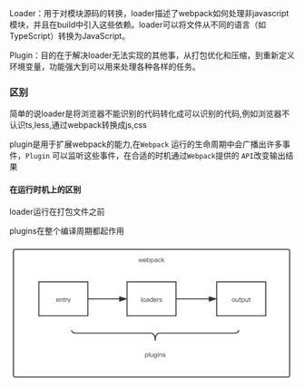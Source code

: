 Loader：用于对模块源码的转换，loader描述了webpack如何处理非javascript模块，并且在build中引入这些依赖。loader可以将文件从不同的语言（如TypeScript）转换为JavaScript。

Plugin：目的在于解决loader无法实现的其他事，从打包优化和压缩，到重新定义环境变量，功能强大到可以用来处理各种各样的任务。

### 区别

简单的说loader是将浏览器不能识别的代码转化成可以识别的代码,例如浏览器不认识ts,less,通过webpack转换成js,css

plugin是用于扩展webpack的能力,在`Webpack` 运行的生命周期中会广播出许多事件，`Plugin` 可以监听这些事件，在合适的时机通过`Webpack`提供的 `API`改变输出结果

#### 在运行时机上的区别

loader运行在打包文件之前

plugins在整个编译周期都起作用

<img src="../image/9a04ec40-a7c2-11eb-ab90-d9ae814b240d.png" alt="img" style="zoom:50%;" />
